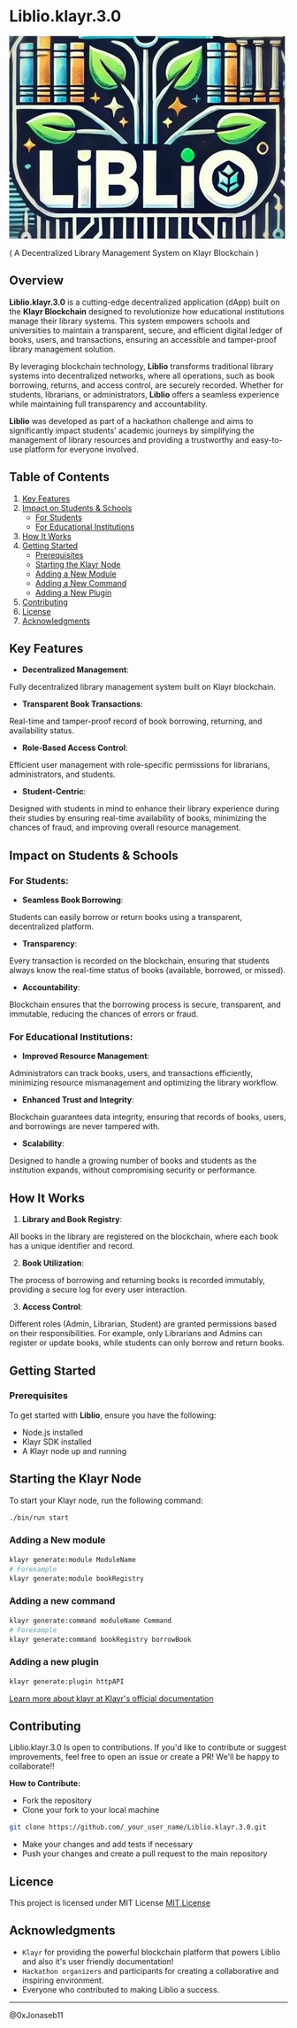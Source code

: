 # Liblio.klayr.3.0

![Liblio-Logo](./assets/Liblio-logo.png)

 ( A Decentralized Library Management System on Klayr Blockchain )

## Overview


**Liblio.klayr.3.0** is a cutting-edge decentralized application (dApp) built on the **Klayr Blockchain** designed to revolutionize how educational institutions manage their library systems. This system empowers schools and universities to maintain a transparent, secure, and efficient digital ledger of books, users, and transactions, ensuring an accessible and tamper-proof library management solution.

By leveraging blockchain technology, **Liblio** transforms traditional library systems into decentralized networks, where all operations, such as book borrowing, returns, and access control, are securely recorded. Whether for students, librarians, or administrators, **Liblio** offers a seamless experience while maintaining full transparency and accountability.



**Liblio** was developed as part of a hackathon challenge and aims to significantly impact students' academic journeys by simplifying the management of library resources and providing a trustworthy and easy-to-use platform for everyone involved.


## Table of Contents

1. [Key Features](#key-features)
2. [Impact on Students & Schools](#impact-on-students--schools)
   - [For Students](#for-students)
   - [For Educational Institutions](#for-educational-institutions)
3. [How It Works](#how-it-works)
4. [Getting Started](#getting-started)
   - [Prerequisites](#prerequisites)
   - [Starting the Klayr Node](#starting-the-klayr-node)
   - [Adding a New Module](#adding-a-new-module)
   - [Adding a New Command](#adding-a-new-command)
   - [Adding a New Plugin](#adding-a-new-plugin)
5. [Contributing](#contributing)
6. [License](#license)
7. [Acknowledgments](#acknowledgments)

## Key Features

- **Decentralized Management**: 

 Fully decentralized library management system built on Klayr blockchain.
- **Transparent Book Transactions**: 
 
 Real-time and tamper-proof record of book borrowing, returning, and availability status.
- **Role-Based Access Control**: 

 Efficient user management with role-specific permissions for librarians, administrators, and students.
- **Student-Centric**: 
 
 Designed with students in mind to enhance their library experience during their studies by ensuring real-time availability of books, minimizing the chances of fraud, and improving overall resource management.

## Impact on Students & Schools

### For Students:
- **Seamless Book Borrowing**: 
 
 Students can easily borrow or return books using a transparent, decentralized platform.

- **Transparency**: 
 
 Every transaction is recorded on the blockchain, ensuring that students always know the real-time status of books (available, borrowed, or missed).

- **Accountability**: 

Blockchain ensures that the borrowing process is secure, transparent, and immutable, reducing the chances of errors or fraud.

### For Educational Institutions:

- **Improved Resource Management**: 

 Administrators can track books, users, and transactions efficiently, minimizing resource mismanagement and optimizing the library workflow.

- **Enhanced Trust and Integrity**: 

 Blockchain guarantees data integrity, ensuring that records of books, users, and borrowings are never tampered with.

- **Scalability**: 

 Designed to handle a growing number of books and students as the institution expands, without compromising security or performance.

## How It Works

1. **Library and Book Registry**: 

 All books in the library are registered on the blockchain, where each book has a unique identifier and record.

2. **Book Utilization**: 
 
 The process of borrowing and returning books is recorded immutably, providing a secure log for every user interaction.

3. **Access Control**: 

Different roles (Admin, Librarian, Student) are granted permissions based on their responsibilities. For example, only Librarians and Admins can register or update books, while students can only borrow and return books.

## Getting Started

### Prerequisites

To get started with **Liblio**, ensure you have the following:
- Node.js installed
- Klayr SDK installed
- A Klayr node up and running

## Starting the Klayr Node

To start your Klayr node, run the following command:

```sh
./bin/run start
```

### Adding a New module
```sh
klayr generate:module ModuleName
# Forexample
klayr generate:module bookRegistry
```

### Adding a new command
```sh
klayr generate:command moduleName Command
# Forexample
klayr generate:command bookRegistry borrowBook
```

### Adding a new plugin
```sh
klayr generate:plugin httpAPI
```

[Learn more about klayr at Klayr's official documentation ](https://klayr.xyz/documentation/klayr-sdk/)

## Contributing

Liblio.klayr.3.0 Is open to contributions. If you'd like to contribute or suggest improvements, feel free to open an issue or create a PR! We'll be happy to collaborate!!

**How to Contribute:**
- Fork the repository
- Clone your fork to your local machine

```sh
git clone https://github.com/_your_user_name/Liblio.klayr.3.0.git
```
- Make your changes and add tests if necessary
- Push your changes and create a pull request to the main repository

## Licence
This project is licensed under MIT License
[MIT License](./LICENSE)

## Acknowledgments

- `Klayr` for providing the powerful blockchain platform that powers Liblio and also it's user friendly documentation!
- `Hackathon organizers` and participants for creating a collaborative and inspiring environment.
- Everyone who contributed to making Liblio a success.

-------------
@0xJonaseb11